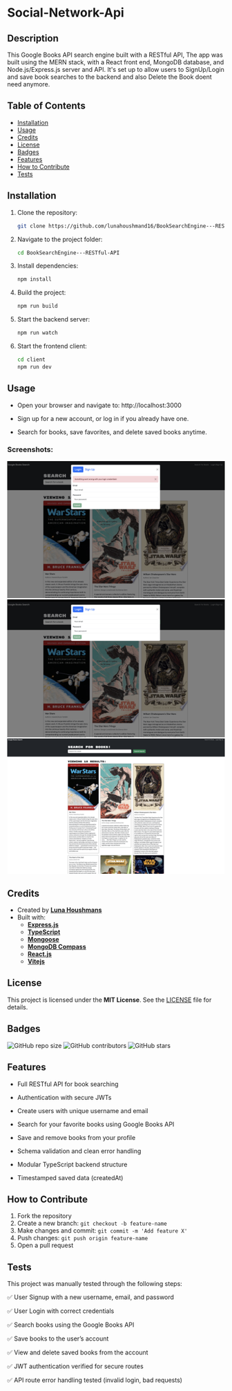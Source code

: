 # Social-Network-Api

## Description

This Google Books API search engine built with a RESTful API, The app was built using the MERN stack, with a React front end, MongoDB database, and Node.js/Express.js server and API. It's set up to allow users to SignUp/Login and save book searches to the backend and also Delete the Book doent need anymore. 

## Table of Contents

- [Installation](#installation)
- [Usage](#usage)
- [Credits](#credits)
- [License](#license)
- [Badges](#badges)
- [Features](#features)
- [How to Contribute](#how-to-contribute)
- [Tests](#tests)

## Installation

1. Clone the repository:
   ```sh
   git clone https://github.com/lunahoushmand16/BookSearchEngine---RESTful-API.git
   ```
2. Navigate to the project folder:
   ```sh
   cd BookSearchEngine---RESTful-API 
   ```
3. Install dependencies:
    ```sh
   npm install
   ```
4. Build the project:
   ```sh
   npm run build
   ```
5. Start the backend server:
   ```sh
   npm run watch
   ```
6. Start the frontend client:
   ```sh
   cd client
   npm run dev
   ```

## Usage

- Open your browser and navigate to: http://localhost:3000

- Sign up for a new account, or log in if you already have one.

- Search for books, save favorites, and delete saved books anytime.

### Screenshots:

![SignUp page](./Assets/Sign-in%20page.png)
![Login page](./Assets/login%20page.png)
![Look for the save books/Delete](./Assets/Search%20for%20Book.png)

## Credits

- Created by **[Luna Houshmans](https://github.com/lunahoushmand16)**
- Built with: 
  - **[Express.js](https://expressjs.com/)**
  - **[TypeScript](https://www.typescriptlang.org/)**
  - **[Mongoose](https://mongoosejs.com/)**
  - **[MongoDB Compass](https://www.mongodb.com/products/tools/compass)**
  - **[React.js](https://react.dev/)**
  - **[Vitejs](https://vite.dev/)**

## License

This project is licensed under the **MIT License**. See the [LICENSE](LICENSE) file for details.

## Badges

![GitHub repo size](https://img.shields.io/github/repo-size/lunahoushmand16/BookSearchEngine---RESTful-API)
![GitHub contributors](https://img.shields.io/github/contributors/lunahoushmand16/BookSearchEngine---RESTful-API)
![GitHub stars](https://img.shields.io/github/stars/lunahoushmand16/BookSearchEngine---RESTful-API?style=social)

## Features

- Full RESTful API for book searching

- Authentication with secure JWTs

- Create users with unique username and email

- Search for your favorite books using Google Books API

- Save and remove books from your profile

- Schema validation and clean error handling

- Modular TypeScript backend structure

- Timestamped saved data (createdAt)

## How to Contribute

1. Fork the repository
2. Create a new branch: `git checkout -b feature-name`
3. Make changes and commit: `git commit -m 'Add feature X'`
4. Push changes: `git push origin feature-name`
5. Open a pull request

## Tests
This project was manually tested through the following steps:

✅ User Signup with a new username, email, and password

✅ User Login with correct credentials

✅ Search books using the Google Books API

✅ Save books to the user’s account

✅ View and delete saved books from the account

✅ JWT authentication verified for secure routes

✅ API route error handling tested (invalid login, bad requests)


